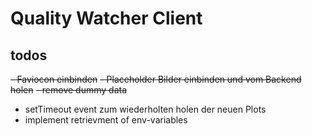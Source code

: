 # Quality Watcher Client

## todos
~~- Faviocon einbinden~~
~~- Placeholder Bilder einbinden und vom Backend holen~~
~~- remove dummy data~~
- setTimeout event zum wiederholten holen der neuen Plots
- implement retrievment of env-variables
